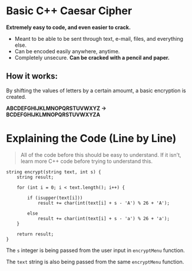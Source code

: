 # Basic C++ Caesar Cipher
**Extremely easy to code, and even easier to crack.**
- Meant to be able to be sent through text, e-mail, files, and everything else.
- Can be encoded easily anywhere, anytime.
- Completely unsecure. **Can be cracked with a pencil and paper.**
## How it works:
By shifting the values of letters by a certain amoumt, a basic encryption is created.

**ABCDEFGHIJKLMNOPQRSTUVWXYZ → BCDEFGHIJKLMNOPQRSTUVWXYZA**
# Explaining the Code (Line by Line)
> All of the code before this should be easy to understand. If it isn't, learn more C++ code before trying to understand this.
```
string encrypt(string text, int s) {
    string result;

    for (int i = 0; i < text.length(); i++) {

        if (isupper(text[i]))
            result += char(int(text[i] + s - 'A') % 26 + 'A');

        else
            result += char(int(text[i] + s - 'a') % 26 + 'a');
    }

    return result;
}
```
The `s` integer is being passed from the user input in `encryptMenu` function.

The `text` string is also being passed from the same `encryptMenu` function.
